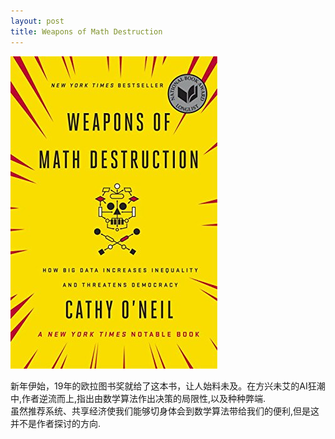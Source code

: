 ```yaml
---
layout: post
title: Weapons of Math Destruction
---
```

![数学武器](/img/womd.jpg)  

新年伊始，19年的欧拉图书奖就给了这本书，让人始料未及。在方兴未艾的AI狂潮中,作者逆流而上,指出由数学算法作出决策的局限性,以及种种弊端.  
虽然推荐系统、共享经济使我们能够切身体会到数学算法带给我们的便利,但是这并不是作者探讨的方向.
